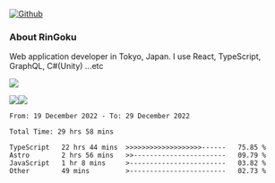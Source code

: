 [![Github](https://img.shields.io/github/followers/RinGoku?label=Follow&style=social)](https://github.com/RinGoku)

### About RinGoku
Web application developer in Tokyo, Japan.
I use React, TypeScript, GraphQL, C#(Unity) ...etc

![](https://github-profile-summary-cards.vercel.app/api/cards/profile-details?username=RinGoku&theme=default)

![](https://github-profile-summary-cards.vercel.app/api/cards/repos-per-language?username=RinGoku&theme=default)![](https://github-profile-summary-cards.vercel.app/api/cards/stats?username=RinGoku&theme=default)

<!--START_SECTION:waka-->

```text
From: 19 December 2022 - To: 29 December 2022

Total Time: 29 hrs 58 mins

TypeScript   22 hrs 44 mins  >>>>>>>>>>>>>>>>>>>------   75.85 %
Astro        2 hrs 56 mins   >>-----------------------   09.79 %
JavaScript   1 hr 8 mins     >------------------------   03.82 %
Other        49 mins         >------------------------   02.73 %
```

<!--END_SECTION:waka-->
